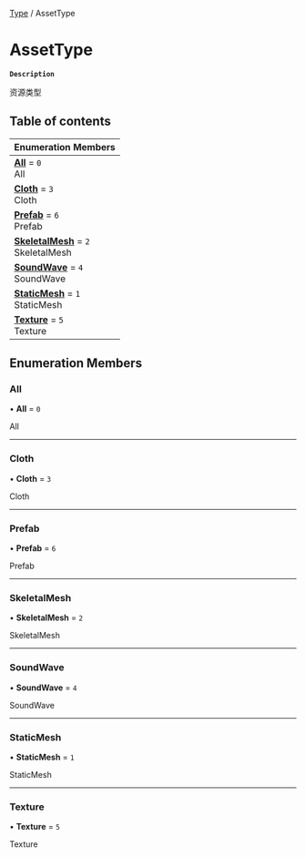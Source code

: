 [Type](../modules/Type.Type.md) / AssetType

# AssetType <Badge type="tip" text="Enumeration" />

**`Description`**

资源类型

## Table of contents

| Enumeration Members                                                             |
| :------------------------------------------------------------------------------ |
| **[All](Type.Type.AssetType.md#all)** = `0` <br> All                            |
| **[Cloth](Type.Type.AssetType.md#cloth)** = `3` <br> Cloth                      |
| **[Prefab](Type.Type.AssetType.md#prefab)** = `6` <br> Prefab                   |
| **[SkeletalMesh](Type.Type.AssetType.md#skeletalmesh)** = `2` <br> SkeletalMesh |
| **[SoundWave](Type.Type.AssetType.md#soundwave)** = `4` <br> SoundWave          |
| **[StaticMesh](Type.Type.AssetType.md#staticmesh)** = `1` <br> StaticMesh       |
| **[Texture](Type.Type.AssetType.md#texture)** = `5` <br> Texture                |

## Enumeration Members

### All

• **All** = `0`

All

---

### Cloth

• **Cloth** = `3`

Cloth

---

### Prefab

• **Prefab** = `6`

Prefab

---

### SkeletalMesh

• **SkeletalMesh** = `2`

SkeletalMesh

---

### SoundWave

• **SoundWave** = `4`

SoundWave

---

### StaticMesh

• **StaticMesh** = `1`

StaticMesh

---

### Texture

• **Texture** = `5`

Texture
